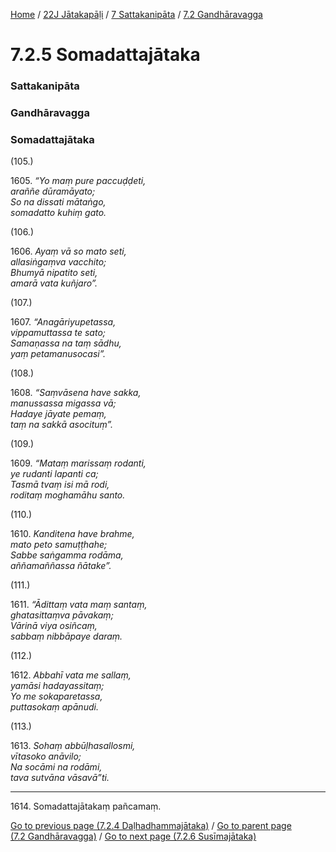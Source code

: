 
[Home](/) / [22J Jātakapāḷi](../../../22J.md) / [7 Sattakanipāta](../../7.md) / [7.2 Gandhāravagga](../7.2.md)

# 7.2.5 Somadattajātaka

### Sattakanipāta

### Gandhāravagga

### Somadattajātaka

(105.)

1605\. _“Yo maṃ pure paccuḍḍeti,_  
_araññe dūramāyato;_  
_So na dissati mātaṅgo,_  
_somadatto kuhiṃ gato._  


(106.)

1606\. _Ayaṃ vā so mato seti,_  
_allasiṅgaṃva vacchito;_  
_Bhumyā nipatito seti,_  
_amarā vata kuñjaro”._  


(107.)

1607\. _“Anagāriyupetassa,_  
_vippamuttassa te sato;_  
_Samaṇassa na taṃ sādhu,_  
_yaṃ petamanusocasi”._  


(108.)

1608\. _“Saṃvāsena have sakka,_  
_manussassa migassa vā;_  
_Hadaye jāyate pemaṃ,_  
_taṃ na sakkā asocituṃ”._  


(109.)

1609\. _“Mataṃ marissaṃ rodanti,_  
_ye rudanti lapanti ca;_  
_Tasmā tvaṃ isi mā rodi,_  
_roditaṃ moghamāhu santo._  


(110.)

1610\. _Kanditena have brahme,_  
_mato peto samuṭṭhahe;_  
_Sabbe saṅgamma rodāma,_  
_aññamaññassa ñātake”._  


(111.)

1611\. _“Ādittaṃ vata maṃ santaṃ,_  
_ghatasittaṃva pāvakaṃ;_  
_Vārinā viya osiñcaṃ,_  
_sabbaṃ nibbāpaye daraṃ._  


(112.)

1612\. _Abbahī vata me sallaṃ,_  
_yamāsi hadayassitaṃ;_  
_Yo me sokaparetassa,_  
_puttasokaṃ apānudi._  


(113.)

1613\. _Sohaṃ abbūḷhasallosmi,_  
_vītasoko anāvilo;_  
_Na socāmi na rodāmi,_  
_tava sutvāna vāsavā”ti._  


---

1614\. Somadattajātakaṃ pañcamaṃ.



[Go to previous page (7.2.4 Daḷhadhammajātaka)](7.2.4.md) / [Go to parent page (7.2 Gandhāravagga)](../7.2.md) / [Go to next page (7.2.6 Susīmajātaka)](7.2.6.md)


